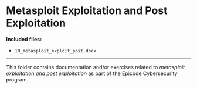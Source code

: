 # Metasploit Exploitation and Post Exploitation

**Included files:**

- `10_metasploit_exploit_post.docx`

---
This folder contains documentation and/or exercises related to *metasploit exploitation and post exploitation* as part of the Epicode Cybersecurity program.
